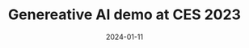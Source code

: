 ---
title: Genereative AI demo at CES 2023

date: '2024-01-11'

summary: We demonstrated using diffusion models to generate training and test data for perception models in Automotive.
---